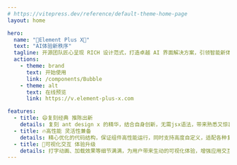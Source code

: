 ```yaml
---
# https://vitepress.dev/reference/default-theme-home-page
layout: home

hero:
  name: "🚀Element Plus X🚀"
  text: "AI体验新秩序"
  tagline: 开源团队匠心呈现 RICH 设计范式，打造卓越 AI 界面解决方案，引领智能新体验。
  actions:
    - theme: brand
      text: 开始使用
      link: /components/Bubble
    - theme: alt
      text: 在线预览
      link: https://v.element-plus-x.com

features:
  - title: 😄复刻经典 推陈出新
    details: 复刻 ant design x 的精华，结合自身创新，无需jsx语法，带来熟悉又惊喜的组件使用感受，助力项目出彩。
  - title: 🔥高性能 灵活性兼备
    details: 精心优化的代码结构，保证组件高性能运行，同时支持高度自定义，适配各种复杂业务逻辑。
  - title: 💖可视化交互 体验升级
    details: 打字动画、加载效果等细节满满，为用户带来生动的可视化体验，增强应用交互性和吸引力。
---
```

